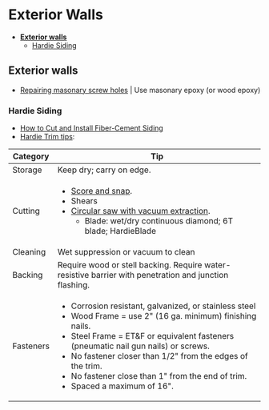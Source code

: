 # Exterior Walls

* [**Exterior walls**](#exterior-walls)
  * [Hardie Siding](#hardie-siding)

## Exterior walls
* [Repairing masonary screw holes](http://diy.stackexchange.com/questions/2376/how-do-i-repair-screw-holes-in-a-brick-wall) | Use masonary epoxy (or wood epoxy)

### Hardie Siding
* [How to Cut and Install Fiber-Cement Siding](https://www.youtube.com/watch?v=VzCa2Jt1z5E)
* [Hardie Trim tips](http://www.homedepot.com/catalog/pdfImages/bd/bd36a5bf-9952-49a6-b7fb-26a677eb830d.pdf):

Category | Tip
---------|----
Storage  | Keep dry; carry on edge.
Cutting  | <ul><li>[Score and snap](https://www.youtube.com/watch?v=D194cbqenUg).</li><li>Shears</li><li>[Circular saw with vacuum extraction](https://www.youtube.com/watch?v=VzCa2Jt1z5E).<ul><li>Blade: wet/dry continuous diamond; 6T blade; HardieBlade</li></ul></li></ul>
Cleaning | Wet suppression or vacuum to clean
Backing | Require wood or stell backing. Require water-resistive barrier with penetration and junction flashing.
Fasteners | <ul><li>Corrosion resistant, galvanized, or stainless steel</li><li>Wood Frame = use 2" (16 ga. minimum) finishing nails.</li><li>Steel Frame = ET&F or equivalent fasteners (pneumatic nail gun nails) or screws.</li><li>No fastener closer than 1/2" from the edges of the trim.</li><li>No fastener close than 1" from the end of trim.</li><li>Spaced a maximum of 16".</li></ul>

